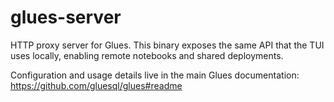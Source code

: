 # glues-server

HTTP proxy server for Glues. This binary exposes the same API that the TUI uses locally, enabling remote notebooks and shared deployments.

Configuration and usage details live in the main Glues documentation:
https://github.com/gluesql/glues#readme
